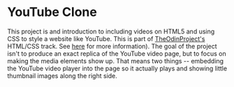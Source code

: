 # YouTube Clone

This project is and introduction to including videos on HTML5 and using CSS to style a website like YouTube. This is part of [TheOdinProject's](http://www.theodinproject.com) HTML/CSS track. See [here](http://www.theodinproject.com/courses/html5-and-css3/lessons/embedding-images-and-video?ref=lc-pb) for more information). The goal of the project isn't to produce an exact replica of the YouTube video page, but to focus on making the media elements show up. That means two things -- embedding the YouTube video player into the page so it actually plays and showing little thumbnail images along the right side. 